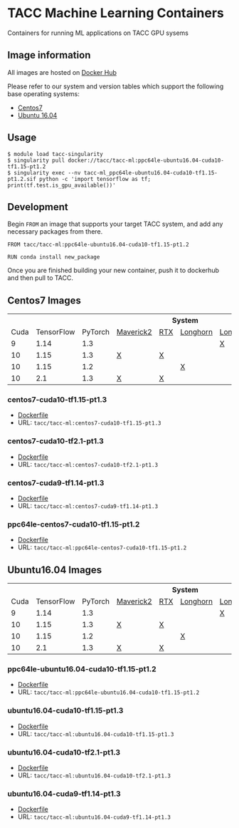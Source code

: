# TACC Machine Learning Containers


Containers for running ML applications on TACC GPU sysems

## Image information

All images are hosted on [Docker Hub](https://hub.docker.com/r/tacc/tacc-ml/tags)

Please refer to our system and version tables which support the following base operating systems:

- [Centos7](#centos7-images)
- [Ubuntu 16.04](#ubuntu1604-images)

## Usage

```
$ module load tacc-singularity
$ singularity pull docker://tacc/tacc-ml:ppc64le-ubuntu16.04-cuda10-tf1.15-pt1.2
$ singularity exec --nv tacc-ml_ppc64le-ubuntu16.04-cuda10-tf1.15-pt1.2.sif python -c 'import tensorflow as tf; print(tf.test.is_gpu_available())'                                                           
```

## Development

Begin `FROM` an image that supports your target TACC system, and add any necessary packages from there.

```
FROM tacc/tacc-ml:ppc64le-ubuntu16.04-cuda10-tf1.15-pt1.2

RUN conda install new_package
```

Once you are finished building your new container, push it to dockerhub and then pull to TACC.

## Centos7 Images
<table>
  <tr>
    <th></th>
    <th></th>
    <th></th>
    <th colspan="4">System</th>
  </tr>
  <tr>
    <td>Cuda</td>
    <td>TensorFlow</td>
    <td>PyTorch</td>
    <td><a href="https://portal.tacc.utexas.edu/user-guides/maverick2">Maverick2</a></td>
    <td><a href="https://fronteraweb.tacc.utexas.edu/user-guide/system/#gpu-nodes">RTX</a></td>
    <td><a href="https://portal.tacc.utexas.edu/user-guides/longhorn">Longhorn</a></td>
    <td><a href="https://portal.tacc.utexas.edu/user-guides/lonestar5">Lonestar5</a></td>
  </tr>
  <tr>
    <td>9</td>
    <td>1.14</td>
    <td>1.3</td>
    <td></td>
    <td></td>
    <td></td>
    <td><a href="#centos7-cuda9-tf1.14-pt1.3">X</a></td>
  </tr>
  <tr>
    <td>10</td>
    <td>1.15</td>
    <td>1.3</td>
    <td><a href="#centos7-cuda10-tf1.15-pt1.3">X</a></td>
    <td><a href="#centos7-cuda10-tf1.15-pt1.3">X</a></td>
    <td></td>
    <td></td>
  </tr>
  <tr>
    <td>10</td>
    <td>1.15</td>
    <td>1.2</td>
    <td></td>
    <td></td>
    <td><a href="#ppc64le-centos7-cuda10-tf1.15-pt1.2">X</a></td>
    <td></td>
  </tr>
  <tr>
    <td>10</td>
    <td>2.1</td>
    <td>1.3</td>
    <td><a href="#centos7-cuda10-tf2.1-pt1.3">X</a></td>
    <td><a href="#centos7-cuda10-tf2.1-pt1.3">X</a></td>
    <td></td>
    <td></td>
  </tr>
</table>

### centos7-cuda10-tf1.15-pt1.3
* [Dockerfile](containers/tf-conda)
* URL: `tacc/tacc-ml:centos7-cuda10-tf1.15-pt1.3`
### centos7-cuda10-tf2.1-pt1.3
* [Dockerfile](containers/tf-conda)
* URL: `tacc/tacc-ml:centos7-cuda10-tf2.1-pt1.3`
### centos7-cuda9-tf1.14-pt1.3
* [Dockerfile](containers/tf-conda)
* URL: `tacc/tacc-ml:centos7-cuda9-tf1.14-pt1.3`
### ppc64le-centos7-cuda10-tf1.15-pt1.2
* [Dockerfile](containers/tf-ppc64le)
* URL: `tacc/tacc-ml:ppc64le-centos7-cuda10-tf1.15-pt1.2`

## Ubuntu16.04 Images
<table>
  <tr>
    <th></th>
    <th></th>
    <th></th>
    <th colspan="4">System</th>
  </tr>
  <tr>
    <td>Cuda</td>
    <td>TensorFlow</td>
    <td>PyTorch</td>
    <td><a href="https://portal.tacc.utexas.edu/user-guides/maverick2">Maverick2</a></td>
    <td><a href="https://fronteraweb.tacc.utexas.edu/user-guide/system/#gpu-nodes">RTX</a></td>
    <td><a href="https://portal.tacc.utexas.edu/user-guides/longhorn">Longhorn</a></td>
    <td><a href="https://portal.tacc.utexas.edu/user-guides/lonestar5">Lonestar5</a></td>
  </tr>
  <tr>
    <td>9</td>
    <td>1.14</td>
    <td>1.3</td>
    <td></td>
    <td></td>
    <td></td>
    <td><a href="#ubuntu16.04-cuda9-tf1.14-pt1.3">X</a></td>
  </tr>
  <tr>
    <td>10</td>
    <td>1.15</td>
    <td>1.3</td>
    <td><a href="#ubuntu16.04-cuda10-tf1.15-pt1.3">X</a></td>
    <td><a href="#ubuntu16.04-cuda10-tf1.15-pt1.3">X</a></td>
    <td></td>
    <td></td>
  </tr>
  <tr>
    <td>10</td>
    <td>1.15</td>
    <td>1.2</td>
    <td></td>
    <td></td>
    <td><a href="#ppc64le-ubuntu16.04-cuda10-tf1.15-pt1.2">X</a></td>
    <td></td>
  </tr>
  <tr>
    <td>10</td>
    <td>2.1</td>
    <td>1.3</td>
    <td><a href="#ubuntu16.04-cuda10-tf2.1-pt1.3">X</a></td>
    <td><a href="#ubuntu16.04-cuda10-tf2.1-pt1.3">X</a></td>
    <td></td>
    <td></td>
  </tr>
</table>

### ppc64le-ubuntu16.04-cuda10-tf1.15-pt1.2
* [Dockerfile](containers/tf-ppc64le)
* URL: `tacc/tacc-ml:ppc64le-ubuntu16.04-cuda10-tf1.15-pt1.2`
### ubuntu16.04-cuda10-tf1.15-pt1.3
* [Dockerfile](containers/tf-conda)
* URL: `tacc/tacc-ml:ubuntu16.04-cuda10-tf1.15-pt1.3`
### ubuntu16.04-cuda10-tf2.1-pt1.3
* [Dockerfile](containers/tf-conda)
* URL: `tacc/tacc-ml:ubuntu16.04-cuda10-tf2.1-pt1.3`
### ubuntu16.04-cuda9-tf1.14-pt1.3
* [Dockerfile](containers/tf-conda)
* URL: `tacc/tacc-ml:ubuntu16.04-cuda9-tf1.14-pt1.3`
